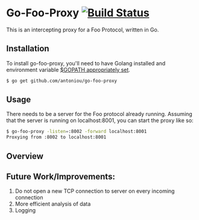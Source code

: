 # Go-Foo-Proxy [![Build Status](https://travis-ci.org/antoniou/go-foo-proxy.svg?branch=master)](https://travis-ci.org/antoniou/go-foo-proxy)

This is an intercepting proxy for a Foo Protocol, written in Go.

## Installation
To install go-foo-proxy, you'll need to have Golang installed and environment variable [$GOPATH appropriately set](https://golang.org/doc/install).
```bash
$ go get github.com/antoniou/go-foo-proxy
```

## Usage
There needs to be a server for the Foo protocol already running. Assuming that the server is running on localhost:8001, you can start the proxy like so:

```bash
$ go-foo-proxy -listen=:8002 -forward localhost:8001
Proxying from :8002 to localhost:8001
```

## Overview



## Future Work/Improvements:
1. Do not open a new TCP connection to server on every incoming connection
2. More efficient analysis of data
3. Logging
